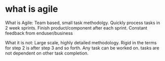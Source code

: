 # what is agile #

What is Agile: Team based, small task methodolgy. Quickly process tasks in 2 week sprints. Finish product/component after each sprint. Constant feedback from enduser/business

What it is not: Large scale, highly detailed methodology. Rigid in the terms for step 2 is after step 3 and so forth. Any task can be worked on. tasks are not dependent on other task completion.